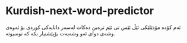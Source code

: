 # Kurdish-next-word-predictor
ئەم کۆدە مۆدێلێکی ئێڵ ئێس تی ئێم ترەین دەکات لەسەر داتایەکی کوردی بۆ ئەوەی وشەی دوای ئەو وشەیەت بۆپێشنیار بکە کە نوسیوتە.
